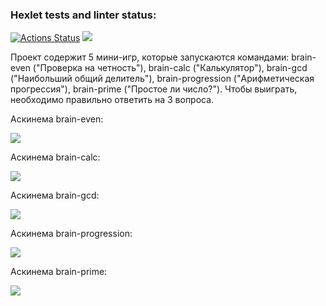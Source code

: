 ### Hexlet tests and linter status:
[![Actions Status](https://github.com/Sophia-Filimonova/python-project-49/workflows/hexlet-check/badge.svg)](https://github.com/Sophia-Filimonova/python-project-49/actions)
<a href="https://codeclimate.com/github/Sophia-Filimonova/python-project-49/maintainability"><img src="https://api.codeclimate.com/v1/badges/554da6b81583c2d514d6/maintainability" /></a>

Проект содержит 5 мини-игр, которые запускаются командами: brain-even ("Проверка на четность"), brain-сalc ("Калькулятор"), brain-gcd ("Наибольший общий делитель"), brain-progression ("Арифметическая прогрессия"), brain-prime ("Простое ли число?"). Чтобы выиграть, необходимо правильно ответить на 3 вопроса.


Аскинема brain-even:

<a href="https://asciinema.org/a/MjRP9486S4UeF5MLpA7jB5GsF" target="_blank"><img src="https://asciinema.org/a/MjRP9486S4UeF5MLpA7jB5GsF.svg" /></a>


Аскинема brain-сalc:

<a href="https://asciinema.org/a/p6yhiA30fPUa04HVW42N923AZ" target="_blank"><img src="https://asciinema.org/a/p6yhiA30fPUa04HVW42N923AZ.svg" /></a>


Аскинема brain-gcd:

<a href="https://asciinema.org/a/6eFUqFMMNMrB0ogUqMDCnhaW6" target="_blank"><img src="https://asciinema.org/a/6eFUqFMMNMrB0ogUqMDCnhaW6.svg" /></a>


Аскинема brain-progression:

<a href="https://asciinema.org/a/9cFuG1dDOOFRNmn2RNIMXcV66" target="_blank"><img src="https://asciinema.org/a/9cFuG1dDOOFRNmn2RNIMXcV66.svg" /></a>


Аскинема brain-prime:

<a href="https://asciinema.org/a/b9IESSmTvSRslto3HN9Fwv7zF" target="_blank"><img src="https://asciinema.org/a/b9IESSmTvSRslto3HN9Fwv7zF.svg" /></a>
